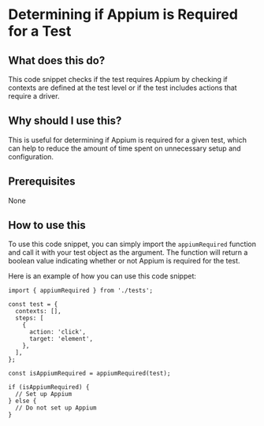 
  
   # Determining if Appium is Required for a Test

## What does this do?
This code snippet checks if the test requires Appium by checking if contexts are defined at the test level or if the test includes actions that require a driver.

## Why should I use this?
This is useful for determining if Appium is required for a given test, which can help to reduce the amount of time spent on unnecessary setup and configuration.

## Prerequisites
None

## How to use this
To use this code snippet, you can simply import the `appiumRequired` function and call it with your test object as the argument. The function will return a boolean value indicating whether or not Appium is required for the test.

Here is an example of how you can use this code snippet:

```
import { appiumRequired } from './tests';

const test = {
  contexts: [],
  steps: [
    {
      action: 'click',
      target: 'element',
    },
  ],
};

const isAppiumRequired = appiumRequired(test);

if (isAppiumRequired) {
  // Set up Appium
} else {
  // Do not set up Appium
}
```
  
  
